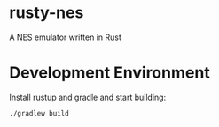 
# rusty-nes
A NES emulator written in Rust

# Development Environment
Install rustup and gradle and start building:
```
./gradlew build
```
